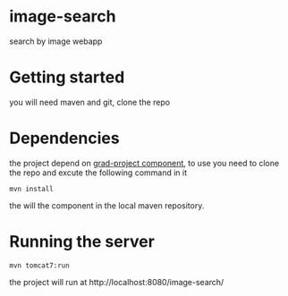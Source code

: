 # image-search

search by image webapp

# Getting started

you will need maven and git, clone the repo

# Dependencies
the project depend on [grad-project component](https://github.com/mohamedkomalo/grad-project/), to use you need to
clone the repo and excute the following command in it

	mvn install

the will the component in the local maven repository.


# Running the server

    mvn tomcat7:run

the project will run at http://localhost:8080/image-search/